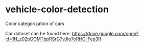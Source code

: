 # vehicle-color-detection

Color categorization of cars

Car dataset can be found here: https://drive.google.com/open?id=1H_z02pDOMTbpRSrG7vJIo7oRHG-Fep3R
